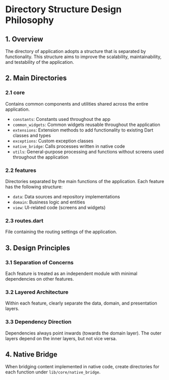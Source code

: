 # Directory Structure Design Philosophy

## 1. Overview

The directory of application adopts a structure that is separated by functionality. This structure aims to improve the scalability, maintainability, and testability of the application.

## 2. Main Directories

### 2.1 core

Contains common components and utilities shared across the entire application.

- `constants`: Constants used throughout the app
- `common_widgets`: Common widgets reusable throughout the application
- `extensions`: Extension methods to add functionality to existing Dart classes and types
- `exceptions`: Custom exception classes
- `native_bridge`: Calls processes written in native code
- `utils`: General-purpose processing and functions without screens used throughout the application

### 2.2 features

Directories separated by the main functions of the application. Each feature has the following structure:

- `data`: Data sources and repository implementations
- `domain`: Business logic and entities
- `view`: UI-related code (screens and widgets)

### 2.3 routes.dart

File containing the routing settings of the application.

## 3. Design Principles

### 3.1 Separation of Concerns

Each feature is treated as an independent module with minimal dependencies on other features.

### 3.2 Layered Architecture

Within each feature, clearly separate the data, domain, and presentation layers.

### 3.3 Dependency Direction

Dependencies always point inwards (towards the domain layer). The outer layers depend on the inner layers, but not vice versa.

## 4. Native Bridge

When bridging content implemented in native code, create directories for each function under `lib/core/native_bridge`.
